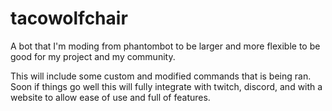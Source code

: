 # tacowolfchair
A bot that I'm moding from phantombot to be larger and more flexible to be good for my project and my community. 

This will include some custom and modified commands that is being ran. Soon if things go well this will fully integrate with twitch, discord, and with a website to allow ease of use and full of features. 
